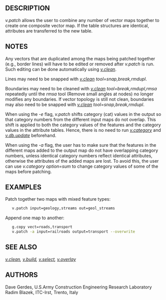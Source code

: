 ## DESCRIPTION

*v.patch* allows the user to combine any number of vector maps together
to create one composite vector map. If the table structures are
identical, attributes are transferred to the new table.

## NOTES

Any vectors that are duplicated among the maps being patched together
(e.g., border lines) will have to be edited or removed after *v.patch*
is run. Such editing can be done automatically using
*[v.clean](v.clean.md)*.

Lines may need to be snapped with *[v.clean](v.clean.md)
tool=snap,break,rmdupl*.

Boundaries may need to be cleaned with *[v.clean](v.clean.md)
tool=break,rmdupl,rmsa* repeatedly until the *rmsa* tool (Remove small
angles at nodes) no longer modifies any boundaries. If vector topology
is still not clean, boundaries may also need to be snapped with
*[v.clean](v.clean.md) tool=snap,break,rmdupl*.

When using the *-e* flag, *v.patch* shifts category (cat) values in the
output so that category numbers from the different input maps do not
overlap. This shift is applied to both the category values of the
features and the category values in the attribute tables. Hence, there
is no need to run *[v.category](v.category.md)* and
*[v.db.update](v.db.update.md)* beforehand.

When using the *-a* flag, the user has to make sure that the features in
the different maps added to the output map do not have overlapping
category numbers, unless identical category numbers reflect identical
attributes, otherwise the attributes of the added maps are lost. To
avoid this, the user can use *v.category option=sum* to change category
values of some of the maps before patching.

## EXAMPLES

Patch together two maps with mixed feature types:

```sh
   v.patch input=geology,streams out=geol_streams
```

Append one map to another:

```sh
   g.copy vect=roads,transport
   v.patch -a input=railroads output=transport --overwrite
```

## SEE ALSO

*[v.clean](v.clean.md), [v.build](v.build.md), [v.select](v.select.md),
[v.overlay](v.overlay.md)*

## AUTHORS

Dave Gerdes, U.S.Army Construction Engineering Research Laboratory  
Radim Blazek, ITC-Irst, Trento, Italy
